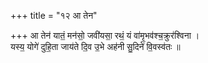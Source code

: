 +++
title = "१२ आ तेन"

+++
आ तेन॑ यातं॒ मन॑सो॒ जवी॑यसा॒ रथं॒ यं वा॑मृ॒भव॑श्च॒क्रुर॑श्विना ।  
यस्य॒ योगे॑ दुहि॒ता जाय॑ते दि॒व उ॒भे अह॑नी सु॒दिने॑ वि॒वस्व॑तः ॥